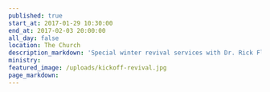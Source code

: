 ```yaml
---
published: true
start_at: 2017-01-29 10:30:00
end_at: 2017-02-03 20:00:00
all_day: false
location: The Church
description_markdown: 'Special winter revival services with Dr. Rick Flanders!'
ministry:
featured_image: /uploads/kickoff-revival.jpg
page_markdown:
---
```

